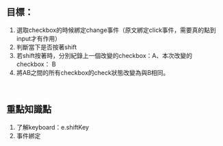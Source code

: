 ## 目標：

1. 選取checkbox的時候綁定change事件（原文綁定click事件，需要真的點到input才有作用）
2. 判斷當下是否按著shift
3. 若shift按著時，分別紀錄上一個改變的checkbox：A、本次改變的checkbox： B
4. 將AB之間的所有checkbox的check狀態改變為與B相同。


<br />  


## 重點知識點
1. 了解keyboard：e.shiftKey
2. 事件綁定